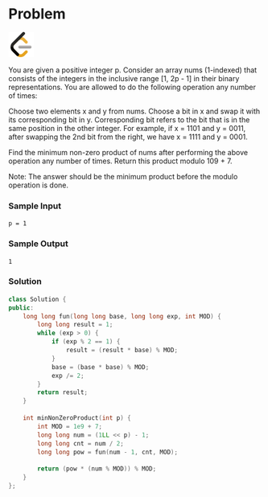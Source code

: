 # Problem
<a href="https://leetcode.com/problems/minimum-non-zero-product-of-the-array-elements/">
  <img src="../lib/leetcode-3628885-3030025.webp" width="50"/>
</a>

You are given a positive integer p. Consider an array nums (1-indexed) that consists of the integers in the inclusive range [1, 2p - 1] in their binary representations. You are allowed to do the following operation any number of times:

Choose two elements x and y from nums.
Choose a bit in x and swap it with its corresponding bit in y. Corresponding bit refers to the bit that is in the same position in the other integer.
For example, if x = 1101 and y = 0011, after swapping the 2nd bit from the right, we have x = 1111 and y = 0001.

Find the minimum non-zero product of nums after performing the above operation any number of times. Return this product modulo 109 + 7.

Note: The answer should be the minimum product before the modulo operation is done.

### Sample Input
```
p = 1
```
### Sample Output
```
1
```

### Solution
```cpp
class Solution {
public:
    long long fun(long long base, long long exp, int MOD) {
        long long result = 1;
        while (exp > 0) {
            if (exp % 2 == 1) {
                result = (result * base) % MOD;
            }
            base = (base * base) % MOD;
            exp /= 2;
        }
        return result;
    }

    int minNonZeroProduct(int p) {
        int MOD = 1e9 + 7;
        long long num = (1LL << p) - 1;
        long long cnt = num / 2;
        long long pow = fun(num - 1, cnt, MOD);
        
        return (pow * (num % MOD)) % MOD;
    }
};

```
